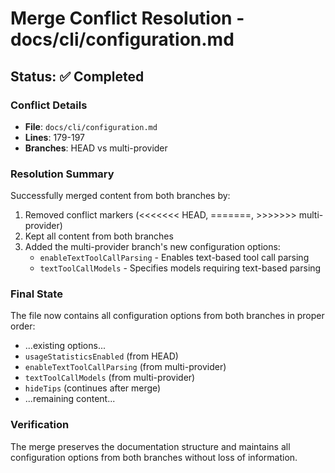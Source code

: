 # Merge Conflict Resolution - docs/cli/configuration.md

## Status: ✅ Completed

### Conflict Details

- **File**: `docs/cli/configuration.md`
- **Lines**: 179-197
- **Branches**: HEAD vs multi-provider

### Resolution Summary

Successfully merged content from both branches by:

1. Removed conflict markers (<<<<<<< HEAD, =======, >>>>>>> multi-provider)
2. Kept all content from both branches
3. Added the multi-provider branch's new configuration options:
   - `enableTextToolCallParsing` - Enables text-based tool call parsing
   - `textToolCallModels` - Specifies models requiring text-based parsing

### Final State

The file now contains all configuration options from both branches in proper order:

- ...existing options...
- `usageStatisticsEnabled` (from HEAD)
- `enableTextToolCallParsing` (from multi-provider)
- `textToolCallModels` (from multi-provider)
- `hideTips` (continues after merge)
- ...remaining content...

### Verification

The merge preserves the documentation structure and maintains all configuration options from both branches without loss of information.
